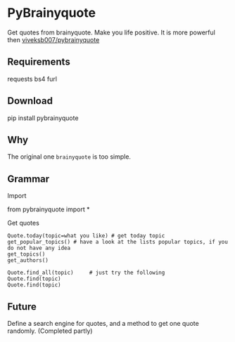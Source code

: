 # PyBrainyquote


Get quotes from brainyquote. Make you life positive. It is more powerful then [viveksb007/pybrainyquote](https://github.com/viveksb007/pybrainyquote)

Requirements
-------------

requests
bs4
furl


Download
---------

pip install pybrainyquote


Why
--------

The original one `brainyquote` is too simple. 


Grammar
--------
    
Import

   from pybrainyquote import *

Get quotes

    Quote.today(topic=what you like) # get today topic
    get_popular_topics() # have a look at the lists popular topics, if you do not have any idea
    get_topics()
    get_authors()

    Quote.find_all(topic)     # just try the following
    Quote.find(topic)
    Quote.find(topic)

Future
-------
Define a search engine for quotes, and a method to get one quote randomly. (Completed partly)
